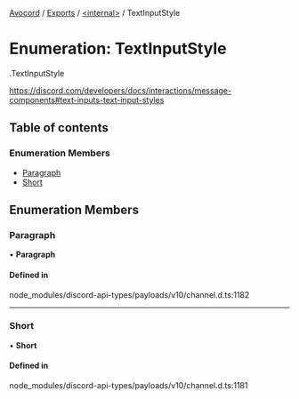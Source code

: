 [Avocord](../README.md) / [Exports](../modules.md) / [<internal\>](../modules/internal_.md) / TextInputStyle

# Enumeration: TextInputStyle

[<internal>](../modules/internal_.md).TextInputStyle

https://discord.com/developers/docs/interactions/message-components#text-inputs-text-input-styles

## Table of contents

### Enumeration Members

- [Paragraph](internal_.TextInputStyle.md#paragraph)
- [Short](internal_.TextInputStyle.md#short)

## Enumeration Members

### Paragraph

• **Paragraph**

#### Defined in

node_modules/discord-api-types/payloads/v10/channel.d.ts:1182

___

### Short

• **Short**

#### Defined in

node_modules/discord-api-types/payloads/v10/channel.d.ts:1181
